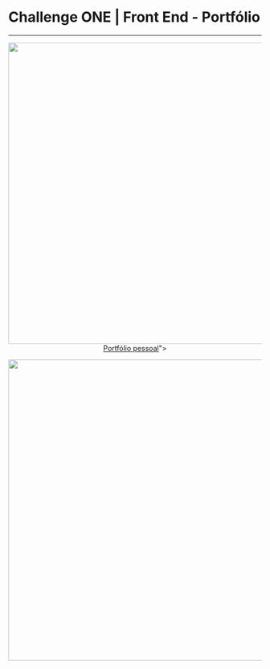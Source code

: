 # Challenge ONE | Front End - Portfólio
---

<p align="center" >
     <img width="600" heigth="600" src="<blockquote class="imgur-embed-pub" lang="en" data-id="a/W8XdcS6"  ><a href="//imgur.com/a/W8XdcS6">Portfólio pessoal</a></blockquote>">
</p>

<p align="center" >
     <img width="600" heigth="600" src="https://user-images.githubusercontent.com/101413385/168888313-d031e9e1-1449-4b73-bd3c-3102223097f3.png">
</p>

